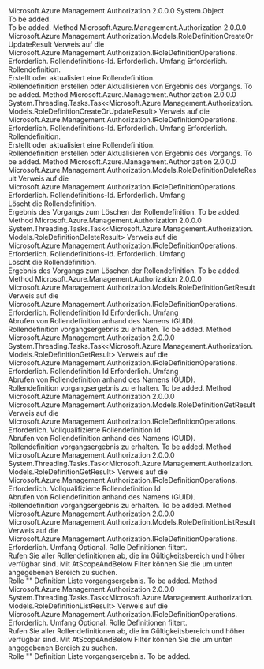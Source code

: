 <Type Name="RoleDefinitionOperationsExtensions" FullName="Microsoft.Azure.Management.Authorization.RoleDefinitionOperationsExtensions">
  <TypeSignature Language="C#" Value="public static class RoleDefinitionOperationsExtensions" />
  <TypeSignature Language="ILAsm" Value=".class public auto ansi abstract sealed beforefieldinit RoleDefinitionOperationsExtensions extends System.Object" />
  <TypeSignature Language="DocId" Value="T:Microsoft.Azure.Management.Authorization.RoleDefinitionOperationsExtensions" />
  <TypeSignature Language="VB.NET" Value="Public Module RoleDefinitionOperationsExtensions" />
  <TypeSignature Language="F#" Value="type RoleDefinitionOperationsExtensions = class" />
  <AssemblyInfo>
    <AssemblyName>Microsoft.Azure.Management.Authorization</AssemblyName>
    <AssemblyVersion>2.0.0.0</AssemblyVersion>
  </AssemblyInfo>
  <Base>
    <BaseTypeName>System.Object</BaseTypeName>
  </Base>
  <Interfaces />
  <Docs>
    <summary>To be added.</summary>
    <remarks>To be added.</remarks>
  </Docs>
  <Members>
    <Member MemberName="CreateOrUpdate">
      <MemberSignature Language="C#" Value="public static Microsoft.Azure.Management.Authorization.Models.RoleDefinitionCreateOrUpdateResult CreateOrUpdate (this Microsoft.Azure.Management.Authorization.IRoleDefinitionOperations operations, Guid roleDefinitionId, string scope, Microsoft.Azure.Management.Authorization.Models.RoleDefinitionCreateOrUpdateParameters parameters);" />
      <MemberSignature Language="ILAsm" Value=".method public static hidebysig class Microsoft.Azure.Management.Authorization.Models.RoleDefinitionCreateOrUpdateResult CreateOrUpdate(class Microsoft.Azure.Management.Authorization.IRoleDefinitionOperations operations, valuetype System.Guid roleDefinitionId, string scope, class Microsoft.Azure.Management.Authorization.Models.RoleDefinitionCreateOrUpdateParameters parameters) cil managed" />
      <MemberSignature Language="DocId" Value="M:Microsoft.Azure.Management.Authorization.RoleDefinitionOperationsExtensions.CreateOrUpdate(Microsoft.Azure.Management.Authorization.IRoleDefinitionOperations,System.Guid,System.String,Microsoft.Azure.Management.Authorization.Models.RoleDefinitionCreateOrUpdateParameters)" />
      <MemberSignature Language="VB.NET" Value="&lt;Extension()&gt;&#xA;Public Function CreateOrUpdate (operations As IRoleDefinitionOperations, roleDefinitionId As Guid, scope As String, parameters As RoleDefinitionCreateOrUpdateParameters) As RoleDefinitionCreateOrUpdateResult" />
      <MemberSignature Language="F#" Value="static member CreateOrUpdate : Microsoft.Azure.Management.Authorization.IRoleDefinitionOperations * Guid * string * Microsoft.Azure.Management.Authorization.Models.RoleDefinitionCreateOrUpdateParameters -&gt; Microsoft.Azure.Management.Authorization.Models.RoleDefinitionCreateOrUpdateResult" Usage="Microsoft.Azure.Management.Authorization.RoleDefinitionOperationsExtensions.CreateOrUpdate (operations, roleDefinitionId, scope, parameters)" />
      <MemberType>Method</MemberType>
      <AssemblyInfo>
        <AssemblyName>Microsoft.Azure.Management.Authorization</AssemblyName>
        <AssemblyVersion>2.0.0.0</AssemblyVersion>
      </AssemblyInfo>
      <ReturnValue>
        <ReturnType>Microsoft.Azure.Management.Authorization.Models.RoleDefinitionCreateOrUpdateResult</ReturnType>
      </ReturnValue>
      <Parameters>
        <Parameter Name="operations" Type="Microsoft.Azure.Management.Authorization.IRoleDefinitionOperations" RefType="this" />
        <Parameter Name="roleDefinitionId" Type="System.Guid" />
        <Parameter Name="scope" Type="System.String" />
        <Parameter Name="parameters" Type="Microsoft.Azure.Management.Authorization.Models.RoleDefinitionCreateOrUpdateParameters" />
      </Parameters>
      <Docs>
        <param name="operations">
            Verweis auf die Microsoft.Azure.Management.Authorization.IRoleDefinitionOperations.
            </param>
        <param name="roleDefinitionId">
            Erforderlich. Rollendefinitions-Id.
            </param>
        <param name="scope">
            Erforderlich. Umfang
            </param>
        <param name="parameters">
            Erforderlich. Rollendefinition.
            </param>
        <summary>
            Erstellt oder aktualisiert eine Rollendefinition.
            </summary>
        <returns>
            Rollendefinition erstellen oder Aktualisieren von Ergebnis des Vorgangs.
            </returns>
        <remarks>To be added.</remarks>
      </Docs>
    </Member>
    <Member MemberName="CreateOrUpdateAsync">
      <MemberSignature Language="C#" Value="public static System.Threading.Tasks.Task&lt;Microsoft.Azure.Management.Authorization.Models.RoleDefinitionCreateOrUpdateResult&gt; CreateOrUpdateAsync (this Microsoft.Azure.Management.Authorization.IRoleDefinitionOperations operations, Guid roleDefinitionId, string scope, Microsoft.Azure.Management.Authorization.Models.RoleDefinitionCreateOrUpdateParameters parameters);" />
      <MemberSignature Language="ILAsm" Value=".method public static hidebysig class System.Threading.Tasks.Task`1&lt;class Microsoft.Azure.Management.Authorization.Models.RoleDefinitionCreateOrUpdateResult&gt; CreateOrUpdateAsync(class Microsoft.Azure.Management.Authorization.IRoleDefinitionOperations operations, valuetype System.Guid roleDefinitionId, string scope, class Microsoft.Azure.Management.Authorization.Models.RoleDefinitionCreateOrUpdateParameters parameters) cil managed" />
      <MemberSignature Language="DocId" Value="M:Microsoft.Azure.Management.Authorization.RoleDefinitionOperationsExtensions.CreateOrUpdateAsync(Microsoft.Azure.Management.Authorization.IRoleDefinitionOperations,System.Guid,System.String,Microsoft.Azure.Management.Authorization.Models.RoleDefinitionCreateOrUpdateParameters)" />
      <MemberSignature Language="VB.NET" Value="&lt;Extension()&gt;&#xA;Public Function CreateOrUpdateAsync (operations As IRoleDefinitionOperations, roleDefinitionId As Guid, scope As String, parameters As RoleDefinitionCreateOrUpdateParameters) As Task(Of RoleDefinitionCreateOrUpdateResult)" />
      <MemberSignature Language="F#" Value="static member CreateOrUpdateAsync : Microsoft.Azure.Management.Authorization.IRoleDefinitionOperations * Guid * string * Microsoft.Azure.Management.Authorization.Models.RoleDefinitionCreateOrUpdateParameters -&gt; System.Threading.Tasks.Task&lt;Microsoft.Azure.Management.Authorization.Models.RoleDefinitionCreateOrUpdateResult&gt;" Usage="Microsoft.Azure.Management.Authorization.RoleDefinitionOperationsExtensions.CreateOrUpdateAsync (operations, roleDefinitionId, scope, parameters)" />
      <MemberType>Method</MemberType>
      <AssemblyInfo>
        <AssemblyName>Microsoft.Azure.Management.Authorization</AssemblyName>
        <AssemblyVersion>2.0.0.0</AssemblyVersion>
      </AssemblyInfo>
      <ReturnValue>
        <ReturnType>System.Threading.Tasks.Task&lt;Microsoft.Azure.Management.Authorization.Models.RoleDefinitionCreateOrUpdateResult&gt;</ReturnType>
      </ReturnValue>
      <Parameters>
        <Parameter Name="operations" Type="Microsoft.Azure.Management.Authorization.IRoleDefinitionOperations" RefType="this" />
        <Parameter Name="roleDefinitionId" Type="System.Guid" />
        <Parameter Name="scope" Type="System.String" />
        <Parameter Name="parameters" Type="Microsoft.Azure.Management.Authorization.Models.RoleDefinitionCreateOrUpdateParameters" />
      </Parameters>
      <Docs>
        <param name="operations">
            Verweis auf die Microsoft.Azure.Management.Authorization.IRoleDefinitionOperations.
            </param>
        <param name="roleDefinitionId">
            Erforderlich. Rollendefinitions-Id.
            </param>
        <param name="scope">
            Erforderlich. Umfang
            </param>
        <param name="parameters">
            Erforderlich. Rollendefinition.
            </param>
        <summary>
            Erstellt oder aktualisiert eine Rollendefinition.
            </summary>
        <returns>
            Rollendefinition erstellen oder Aktualisieren von Ergebnis des Vorgangs.
            </returns>
        <remarks>To be added.</remarks>
      </Docs>
    </Member>
    <Member MemberName="Delete">
      <MemberSignature Language="C#" Value="public static Microsoft.Azure.Management.Authorization.Models.RoleDefinitionDeleteResult Delete (this Microsoft.Azure.Management.Authorization.IRoleDefinitionOperations operations, Guid roleDefinitionId, string scope);" />
      <MemberSignature Language="ILAsm" Value=".method public static hidebysig class Microsoft.Azure.Management.Authorization.Models.RoleDefinitionDeleteResult Delete(class Microsoft.Azure.Management.Authorization.IRoleDefinitionOperations operations, valuetype System.Guid roleDefinitionId, string scope) cil managed" />
      <MemberSignature Language="DocId" Value="M:Microsoft.Azure.Management.Authorization.RoleDefinitionOperationsExtensions.Delete(Microsoft.Azure.Management.Authorization.IRoleDefinitionOperations,System.Guid,System.String)" />
      <MemberSignature Language="VB.NET" Value="&lt;Extension()&gt;&#xA;Public Function Delete (operations As IRoleDefinitionOperations, roleDefinitionId As Guid, scope As String) As RoleDefinitionDeleteResult" />
      <MemberSignature Language="F#" Value="static member Delete : Microsoft.Azure.Management.Authorization.IRoleDefinitionOperations * Guid * string -&gt; Microsoft.Azure.Management.Authorization.Models.RoleDefinitionDeleteResult" Usage="Microsoft.Azure.Management.Authorization.RoleDefinitionOperationsExtensions.Delete (operations, roleDefinitionId, scope)" />
      <MemberType>Method</MemberType>
      <AssemblyInfo>
        <AssemblyName>Microsoft.Azure.Management.Authorization</AssemblyName>
        <AssemblyVersion>2.0.0.0</AssemblyVersion>
      </AssemblyInfo>
      <ReturnValue>
        <ReturnType>Microsoft.Azure.Management.Authorization.Models.RoleDefinitionDeleteResult</ReturnType>
      </ReturnValue>
      <Parameters>
        <Parameter Name="operations" Type="Microsoft.Azure.Management.Authorization.IRoleDefinitionOperations" RefType="this" />
        <Parameter Name="roleDefinitionId" Type="System.Guid" />
        <Parameter Name="scope" Type="System.String" />
      </Parameters>
      <Docs>
        <param name="operations">
            Verweis auf die Microsoft.Azure.Management.Authorization.IRoleDefinitionOperations.
            </param>
        <param name="roleDefinitionId">
            Erforderlich. Rollendefinitions-Id.
            </param>
        <param name="scope">
            Erforderlich. Umfang
            </param>
        <summary>
            Löscht die Rollendefinition.
            </summary>
        <returns>
            Ergebnis des Vorgangs zum Löschen der Rollendefinition.
            </returns>
        <remarks>To be added.</remarks>
      </Docs>
    </Member>
    <Member MemberName="DeleteAsync">
      <MemberSignature Language="C#" Value="public static System.Threading.Tasks.Task&lt;Microsoft.Azure.Management.Authorization.Models.RoleDefinitionDeleteResult&gt; DeleteAsync (this Microsoft.Azure.Management.Authorization.IRoleDefinitionOperations operations, Guid roleDefinitionId, string scope);" />
      <MemberSignature Language="ILAsm" Value=".method public static hidebysig class System.Threading.Tasks.Task`1&lt;class Microsoft.Azure.Management.Authorization.Models.RoleDefinitionDeleteResult&gt; DeleteAsync(class Microsoft.Azure.Management.Authorization.IRoleDefinitionOperations operations, valuetype System.Guid roleDefinitionId, string scope) cil managed" />
      <MemberSignature Language="DocId" Value="M:Microsoft.Azure.Management.Authorization.RoleDefinitionOperationsExtensions.DeleteAsync(Microsoft.Azure.Management.Authorization.IRoleDefinitionOperations,System.Guid,System.String)" />
      <MemberSignature Language="VB.NET" Value="&lt;Extension()&gt;&#xA;Public Function DeleteAsync (operations As IRoleDefinitionOperations, roleDefinitionId As Guid, scope As String) As Task(Of RoleDefinitionDeleteResult)" />
      <MemberSignature Language="F#" Value="static member DeleteAsync : Microsoft.Azure.Management.Authorization.IRoleDefinitionOperations * Guid * string -&gt; System.Threading.Tasks.Task&lt;Microsoft.Azure.Management.Authorization.Models.RoleDefinitionDeleteResult&gt;" Usage="Microsoft.Azure.Management.Authorization.RoleDefinitionOperationsExtensions.DeleteAsync (operations, roleDefinitionId, scope)" />
      <MemberType>Method</MemberType>
      <AssemblyInfo>
        <AssemblyName>Microsoft.Azure.Management.Authorization</AssemblyName>
        <AssemblyVersion>2.0.0.0</AssemblyVersion>
      </AssemblyInfo>
      <ReturnValue>
        <ReturnType>System.Threading.Tasks.Task&lt;Microsoft.Azure.Management.Authorization.Models.RoleDefinitionDeleteResult&gt;</ReturnType>
      </ReturnValue>
      <Parameters>
        <Parameter Name="operations" Type="Microsoft.Azure.Management.Authorization.IRoleDefinitionOperations" RefType="this" />
        <Parameter Name="roleDefinitionId" Type="System.Guid" />
        <Parameter Name="scope" Type="System.String" />
      </Parameters>
      <Docs>
        <param name="operations">
            Verweis auf die Microsoft.Azure.Management.Authorization.IRoleDefinitionOperations.
            </param>
        <param name="roleDefinitionId">
            Erforderlich. Rollendefinitions-Id.
            </param>
        <param name="scope">
            Erforderlich. Umfang
            </param>
        <summary>
            Löscht die Rollendefinition.
            </summary>
        <returns>
            Ergebnis des Vorgangs zum Löschen der Rollendefinition.
            </returns>
        <remarks>To be added.</remarks>
      </Docs>
    </Member>
    <Member MemberName="Get">
      <MemberSignature Language="C#" Value="public static Microsoft.Azure.Management.Authorization.Models.RoleDefinitionGetResult Get (this Microsoft.Azure.Management.Authorization.IRoleDefinitionOperations operations, Guid roleDefinitionId, string scope);" />
      <MemberSignature Language="ILAsm" Value=".method public static hidebysig class Microsoft.Azure.Management.Authorization.Models.RoleDefinitionGetResult Get(class Microsoft.Azure.Management.Authorization.IRoleDefinitionOperations operations, valuetype System.Guid roleDefinitionId, string scope) cil managed" />
      <MemberSignature Language="DocId" Value="M:Microsoft.Azure.Management.Authorization.RoleDefinitionOperationsExtensions.Get(Microsoft.Azure.Management.Authorization.IRoleDefinitionOperations,System.Guid,System.String)" />
      <MemberSignature Language="VB.NET" Value="&lt;Extension()&gt;&#xA;Public Function Get (operations As IRoleDefinitionOperations, roleDefinitionId As Guid, scope As String) As RoleDefinitionGetResult" />
      <MemberSignature Language="F#" Value="static member Get : Microsoft.Azure.Management.Authorization.IRoleDefinitionOperations * Guid * string -&gt; Microsoft.Azure.Management.Authorization.Models.RoleDefinitionGetResult" Usage="Microsoft.Azure.Management.Authorization.RoleDefinitionOperationsExtensions.Get (operations, roleDefinitionId, scope)" />
      <MemberType>Method</MemberType>
      <AssemblyInfo>
        <AssemblyName>Microsoft.Azure.Management.Authorization</AssemblyName>
        <AssemblyVersion>2.0.0.0</AssemblyVersion>
      </AssemblyInfo>
      <ReturnValue>
        <ReturnType>Microsoft.Azure.Management.Authorization.Models.RoleDefinitionGetResult</ReturnType>
      </ReturnValue>
      <Parameters>
        <Parameter Name="operations" Type="Microsoft.Azure.Management.Authorization.IRoleDefinitionOperations" RefType="this" />
        <Parameter Name="roleDefinitionId" Type="System.Guid" />
        <Parameter Name="scope" Type="System.String" />
      </Parameters>
      <Docs>
        <param name="operations">
            Verweis auf die Microsoft.Azure.Management.Authorization.IRoleDefinitionOperations.
            </param>
        <param name="roleDefinitionId">
            Erforderlich. Rollendefinition Id
            </param>
        <param name="scope">
            Erforderlich. Umfang
            </param>
        <summary>
            Abrufen von Rollendefinition anhand des Namens (GUID).
            </summary>
        <returns>
            Rollendefinition vorgangsergebnis zu erhalten.
            </returns>
        <remarks>To be added.</remarks>
      </Docs>
    </Member>
    <Member MemberName="GetAsync">
      <MemberSignature Language="C#" Value="public static System.Threading.Tasks.Task&lt;Microsoft.Azure.Management.Authorization.Models.RoleDefinitionGetResult&gt; GetAsync (this Microsoft.Azure.Management.Authorization.IRoleDefinitionOperations operations, Guid roleDefinitionId, string scope);" />
      <MemberSignature Language="ILAsm" Value=".method public static hidebysig class System.Threading.Tasks.Task`1&lt;class Microsoft.Azure.Management.Authorization.Models.RoleDefinitionGetResult&gt; GetAsync(class Microsoft.Azure.Management.Authorization.IRoleDefinitionOperations operations, valuetype System.Guid roleDefinitionId, string scope) cil managed" />
      <MemberSignature Language="DocId" Value="M:Microsoft.Azure.Management.Authorization.RoleDefinitionOperationsExtensions.GetAsync(Microsoft.Azure.Management.Authorization.IRoleDefinitionOperations,System.Guid,System.String)" />
      <MemberSignature Language="VB.NET" Value="&lt;Extension()&gt;&#xA;Public Function GetAsync (operations As IRoleDefinitionOperations, roleDefinitionId As Guid, scope As String) As Task(Of RoleDefinitionGetResult)" />
      <MemberSignature Language="F#" Value="static member GetAsync : Microsoft.Azure.Management.Authorization.IRoleDefinitionOperations * Guid * string -&gt; System.Threading.Tasks.Task&lt;Microsoft.Azure.Management.Authorization.Models.RoleDefinitionGetResult&gt;" Usage="Microsoft.Azure.Management.Authorization.RoleDefinitionOperationsExtensions.GetAsync (operations, roleDefinitionId, scope)" />
      <MemberType>Method</MemberType>
      <AssemblyInfo>
        <AssemblyName>Microsoft.Azure.Management.Authorization</AssemblyName>
        <AssemblyVersion>2.0.0.0</AssemblyVersion>
      </AssemblyInfo>
      <ReturnValue>
        <ReturnType>System.Threading.Tasks.Task&lt;Microsoft.Azure.Management.Authorization.Models.RoleDefinitionGetResult&gt;</ReturnType>
      </ReturnValue>
      <Parameters>
        <Parameter Name="operations" Type="Microsoft.Azure.Management.Authorization.IRoleDefinitionOperations" RefType="this" />
        <Parameter Name="roleDefinitionId" Type="System.Guid" />
        <Parameter Name="scope" Type="System.String" />
      </Parameters>
      <Docs>
        <param name="operations">
            Verweis auf die Microsoft.Azure.Management.Authorization.IRoleDefinitionOperations.
            </param>
        <param name="roleDefinitionId">
            Erforderlich. Rollendefinition Id
            </param>
        <param name="scope">
            Erforderlich. Umfang
            </param>
        <summary>
            Abrufen von Rollendefinition anhand des Namens (GUID).
            </summary>
        <returns>
            Rollendefinition vorgangsergebnis zu erhalten.
            </returns>
        <remarks>To be added.</remarks>
      </Docs>
    </Member>
    <Member MemberName="GetById">
      <MemberSignature Language="C#" Value="public static Microsoft.Azure.Management.Authorization.Models.RoleDefinitionGetResult GetById (this Microsoft.Azure.Management.Authorization.IRoleDefinitionOperations operations, string roleDefinitionId);" />
      <MemberSignature Language="ILAsm" Value=".method public static hidebysig class Microsoft.Azure.Management.Authorization.Models.RoleDefinitionGetResult GetById(class Microsoft.Azure.Management.Authorization.IRoleDefinitionOperations operations, string roleDefinitionId) cil managed" />
      <MemberSignature Language="DocId" Value="M:Microsoft.Azure.Management.Authorization.RoleDefinitionOperationsExtensions.GetById(Microsoft.Azure.Management.Authorization.IRoleDefinitionOperations,System.String)" />
      <MemberSignature Language="VB.NET" Value="&lt;Extension()&gt;&#xA;Public Function GetById (operations As IRoleDefinitionOperations, roleDefinitionId As String) As RoleDefinitionGetResult" />
      <MemberSignature Language="F#" Value="static member GetById : Microsoft.Azure.Management.Authorization.IRoleDefinitionOperations * string -&gt; Microsoft.Azure.Management.Authorization.Models.RoleDefinitionGetResult" Usage="Microsoft.Azure.Management.Authorization.RoleDefinitionOperationsExtensions.GetById (operations, roleDefinitionId)" />
      <MemberType>Method</MemberType>
      <AssemblyInfo>
        <AssemblyName>Microsoft.Azure.Management.Authorization</AssemblyName>
        <AssemblyVersion>2.0.0.0</AssemblyVersion>
      </AssemblyInfo>
      <ReturnValue>
        <ReturnType>Microsoft.Azure.Management.Authorization.Models.RoleDefinitionGetResult</ReturnType>
      </ReturnValue>
      <Parameters>
        <Parameter Name="operations" Type="Microsoft.Azure.Management.Authorization.IRoleDefinitionOperations" RefType="this" />
        <Parameter Name="roleDefinitionId" Type="System.String" />
      </Parameters>
      <Docs>
        <param name="operations">
            Verweis auf die Microsoft.Azure.Management.Authorization.IRoleDefinitionOperations.
            </param>
        <param name="roleDefinitionId">
            Erforderlich. Vollqualifizierte Rollendefinition Id
            </param>
        <summary>
            Abrufen von Rollendefinition anhand des Namens (GUID).
            </summary>
        <returns>
            Rollendefinition vorgangsergebnis zu erhalten.
            </returns>
        <remarks>To be added.</remarks>
      </Docs>
    </Member>
    <Member MemberName="GetByIdAsync">
      <MemberSignature Language="C#" Value="public static System.Threading.Tasks.Task&lt;Microsoft.Azure.Management.Authorization.Models.RoleDefinitionGetResult&gt; GetByIdAsync (this Microsoft.Azure.Management.Authorization.IRoleDefinitionOperations operations, string roleDefinitionId);" />
      <MemberSignature Language="ILAsm" Value=".method public static hidebysig class System.Threading.Tasks.Task`1&lt;class Microsoft.Azure.Management.Authorization.Models.RoleDefinitionGetResult&gt; GetByIdAsync(class Microsoft.Azure.Management.Authorization.IRoleDefinitionOperations operations, string roleDefinitionId) cil managed" />
      <MemberSignature Language="DocId" Value="M:Microsoft.Azure.Management.Authorization.RoleDefinitionOperationsExtensions.GetByIdAsync(Microsoft.Azure.Management.Authorization.IRoleDefinitionOperations,System.String)" />
      <MemberSignature Language="VB.NET" Value="&lt;Extension()&gt;&#xA;Public Function GetByIdAsync (operations As IRoleDefinitionOperations, roleDefinitionId As String) As Task(Of RoleDefinitionGetResult)" />
      <MemberSignature Language="F#" Value="static member GetByIdAsync : Microsoft.Azure.Management.Authorization.IRoleDefinitionOperations * string -&gt; System.Threading.Tasks.Task&lt;Microsoft.Azure.Management.Authorization.Models.RoleDefinitionGetResult&gt;" Usage="Microsoft.Azure.Management.Authorization.RoleDefinitionOperationsExtensions.GetByIdAsync (operations, roleDefinitionId)" />
      <MemberType>Method</MemberType>
      <AssemblyInfo>
        <AssemblyName>Microsoft.Azure.Management.Authorization</AssemblyName>
        <AssemblyVersion>2.0.0.0</AssemblyVersion>
      </AssemblyInfo>
      <ReturnValue>
        <ReturnType>System.Threading.Tasks.Task&lt;Microsoft.Azure.Management.Authorization.Models.RoleDefinitionGetResult&gt;</ReturnType>
      </ReturnValue>
      <Parameters>
        <Parameter Name="operations" Type="Microsoft.Azure.Management.Authorization.IRoleDefinitionOperations" RefType="this" />
        <Parameter Name="roleDefinitionId" Type="System.String" />
      </Parameters>
      <Docs>
        <param name="operations">
            Verweis auf die Microsoft.Azure.Management.Authorization.IRoleDefinitionOperations.
            </param>
        <param name="roleDefinitionId">
            Erforderlich. Vollqualifizierte Rollendefinition Id
            </param>
        <summary>
            Abrufen von Rollendefinition anhand des Namens (GUID).
            </summary>
        <returns>
            Rollendefinition vorgangsergebnis zu erhalten.
            </returns>
        <remarks>To be added.</remarks>
      </Docs>
    </Member>
    <Member MemberName="List">
      <MemberSignature Language="C#" Value="public static Microsoft.Azure.Management.Authorization.Models.RoleDefinitionListResult List (this Microsoft.Azure.Management.Authorization.IRoleDefinitionOperations operations, string scope, Microsoft.Azure.Management.Authorization.Models.ListDefinitionFilterParameters parameters);" />
      <MemberSignature Language="ILAsm" Value=".method public static hidebysig class Microsoft.Azure.Management.Authorization.Models.RoleDefinitionListResult List(class Microsoft.Azure.Management.Authorization.IRoleDefinitionOperations operations, string scope, class Microsoft.Azure.Management.Authorization.Models.ListDefinitionFilterParameters parameters) cil managed" />
      <MemberSignature Language="DocId" Value="M:Microsoft.Azure.Management.Authorization.RoleDefinitionOperationsExtensions.List(Microsoft.Azure.Management.Authorization.IRoleDefinitionOperations,System.String,Microsoft.Azure.Management.Authorization.Models.ListDefinitionFilterParameters)" />
      <MemberSignature Language="VB.NET" Value="&lt;Extension()&gt;&#xA;Public Function List (operations As IRoleDefinitionOperations, scope As String, parameters As ListDefinitionFilterParameters) As RoleDefinitionListResult" />
      <MemberSignature Language="F#" Value="static member List : Microsoft.Azure.Management.Authorization.IRoleDefinitionOperations * string * Microsoft.Azure.Management.Authorization.Models.ListDefinitionFilterParameters -&gt; Microsoft.Azure.Management.Authorization.Models.RoleDefinitionListResult" Usage="Microsoft.Azure.Management.Authorization.RoleDefinitionOperationsExtensions.List (operations, scope, parameters)" />
      <MemberType>Method</MemberType>
      <AssemblyInfo>
        <AssemblyName>Microsoft.Azure.Management.Authorization</AssemblyName>
        <AssemblyVersion>2.0.0.0</AssemblyVersion>
      </AssemblyInfo>
      <ReturnValue>
        <ReturnType>Microsoft.Azure.Management.Authorization.Models.RoleDefinitionListResult</ReturnType>
      </ReturnValue>
      <Parameters>
        <Parameter Name="operations" Type="Microsoft.Azure.Management.Authorization.IRoleDefinitionOperations" RefType="this" />
        <Parameter Name="scope" Type="System.String" />
        <Parameter Name="parameters" Type="Microsoft.Azure.Management.Authorization.Models.ListDefinitionFilterParameters" />
      </Parameters>
      <Docs>
        <param name="operations">
            Verweis auf die Microsoft.Azure.Management.Authorization.IRoleDefinitionOperations.
            </param>
        <param name="scope">
            Erforderlich. Umfang
            </param>
        <param name="parameters">
            Optional. Rolle Definitionen filtert.
            </param>
        <summary>
            Rufen Sie aller Rollendefinitionen ab, die im Gültigkeitsbereich und höher verfügbar sind.
            Mit AtScopeAndBelow Filter können Sie die um unten angegebenen Bereich zu suchen.
            </summary>
        <returns>
            Rolle "" Definition Liste vorgangsergebnis.
            </returns>
        <remarks>To be added.</remarks>
      </Docs>
    </Member>
    <Member MemberName="ListAsync">
      <MemberSignature Language="C#" Value="public static System.Threading.Tasks.Task&lt;Microsoft.Azure.Management.Authorization.Models.RoleDefinitionListResult&gt; ListAsync (this Microsoft.Azure.Management.Authorization.IRoleDefinitionOperations operations, string scope, Microsoft.Azure.Management.Authorization.Models.ListDefinitionFilterParameters parameters);" />
      <MemberSignature Language="ILAsm" Value=".method public static hidebysig class System.Threading.Tasks.Task`1&lt;class Microsoft.Azure.Management.Authorization.Models.RoleDefinitionListResult&gt; ListAsync(class Microsoft.Azure.Management.Authorization.IRoleDefinitionOperations operations, string scope, class Microsoft.Azure.Management.Authorization.Models.ListDefinitionFilterParameters parameters) cil managed" />
      <MemberSignature Language="DocId" Value="M:Microsoft.Azure.Management.Authorization.RoleDefinitionOperationsExtensions.ListAsync(Microsoft.Azure.Management.Authorization.IRoleDefinitionOperations,System.String,Microsoft.Azure.Management.Authorization.Models.ListDefinitionFilterParameters)" />
      <MemberSignature Language="VB.NET" Value="&lt;Extension()&gt;&#xA;Public Function ListAsync (operations As IRoleDefinitionOperations, scope As String, parameters As ListDefinitionFilterParameters) As Task(Of RoleDefinitionListResult)" />
      <MemberSignature Language="F#" Value="static member ListAsync : Microsoft.Azure.Management.Authorization.IRoleDefinitionOperations * string * Microsoft.Azure.Management.Authorization.Models.ListDefinitionFilterParameters -&gt; System.Threading.Tasks.Task&lt;Microsoft.Azure.Management.Authorization.Models.RoleDefinitionListResult&gt;" Usage="Microsoft.Azure.Management.Authorization.RoleDefinitionOperationsExtensions.ListAsync (operations, scope, parameters)" />
      <MemberType>Method</MemberType>
      <AssemblyInfo>
        <AssemblyName>Microsoft.Azure.Management.Authorization</AssemblyName>
        <AssemblyVersion>2.0.0.0</AssemblyVersion>
      </AssemblyInfo>
      <ReturnValue>
        <ReturnType>System.Threading.Tasks.Task&lt;Microsoft.Azure.Management.Authorization.Models.RoleDefinitionListResult&gt;</ReturnType>
      </ReturnValue>
      <Parameters>
        <Parameter Name="operations" Type="Microsoft.Azure.Management.Authorization.IRoleDefinitionOperations" RefType="this" />
        <Parameter Name="scope" Type="System.String" />
        <Parameter Name="parameters" Type="Microsoft.Azure.Management.Authorization.Models.ListDefinitionFilterParameters" />
      </Parameters>
      <Docs>
        <param name="operations">
            Verweis auf die Microsoft.Azure.Management.Authorization.IRoleDefinitionOperations.
            </param>
        <param name="scope">
            Erforderlich. Umfang
            </param>
        <param name="parameters">
            Optional. Rolle Definitionen filtert.
            </param>
        <summary>
            Rufen Sie aller Rollendefinitionen ab, die im Gültigkeitsbereich und höher verfügbar sind.
            Mit AtScopeAndBelow Filter können Sie die um unten angegebenen Bereich zu suchen.
            </summary>
        <returns>
            Rolle "" Definition Liste vorgangsergebnis.
            </returns>
        <remarks>To be added.</remarks>
      </Docs>
    </Member>
  </Members>
</Type>
